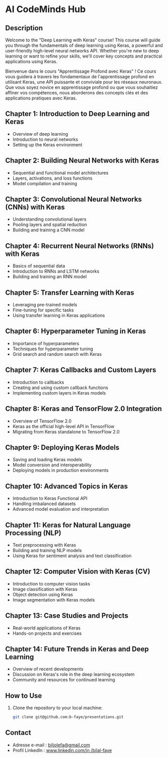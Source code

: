 # AI CodeMinds Hub

## Description

Welcome to the "Deep Learning with Keras" course! This course will guide you through the fundamentals of deep learning using Keras, a powerful and user-friendly high-level neural networks API. Whether you're new to deep learning or want to refine your skills, we'll cover key concepts and practical applications using Keras.

Bienvenue dans le cours "Apprentissage Profond avec Keras" ! Ce cours vous guidera à travers les fondamentaux de l'apprentissage profond en utilisant Keras, une API puissante et conviviale pour les réseaux neuronaux. Que vous soyez novice en apprentissage profond ou que vous souhaitiez affiner vos compétences, nous aborderons des concepts clés et des applications pratiques avec Keras.

## Chapter 1: Introduction to Deep Learning and Keras
- Overview of deep learning
- Introduction to neural networks
- Setting up the Keras environment

## Chapter 2: Building Neural Networks with Keras
- Sequential and functional model architectures
- Layers, activations, and loss functions
- Model compilation and training

## Chapter 3: Convolutional Neural Networks (CNNs) with Keras
- Understanding convolutional layers
- Pooling layers and spatial reduction
- Building and training a CNN model

## Chapter 4: Recurrent Neural Networks (RNNs) with Keras
- Basics of sequential data
- Introduction to RNNs and LSTM networks
- Building and training an RNN model

## Chapter 5: Transfer Learning with Keras
- Leveraging pre-trained models
- Fine-tuning for specific tasks
- Using transfer learning in Keras applications

## Chapter 6: Hyperparameter Tuning in Keras
- Importance of hyperparameters
- Techniques for hyperparameter tuning
- Grid search and random search with Keras

## Chapter 7: Keras Callbacks and Custom Layers
- Introduction to callbacks
- Creating and using custom callback functions
- Implementing custom layers in Keras models

## Chapter 8: Keras and TensorFlow 2.0 Integration
- Overview of TensorFlow 2.0
- Keras as the official high-level API in TensorFlow
- Migrating from Keras standalone to TensorFlow 2.0

## Chapter 9: Deploying Keras Models
- Saving and loading Keras models
- Model conversion and interoperability
- Deploying models in production environments

## Chapter 10: Advanced Topics in Keras
- Introduction to Keras Functional API
- Handling imbalanced datasets
- Advanced model evaluation and interpretation

## Chapter 11: Keras for Natural Language Processing (NLP)
- Text preprocessing with Keras
- Building and training NLP models
- Using Keras for sentiment analysis and text classification

## Chapter 12: Computer Vision with Keras (CV)
- Introduction to computer vision tasks
- Image classification with Keras
- Object detection using Keras
- Image segmentation with Keras models

## Chapter 13: Case Studies and Projects
- Real-world applications of Keras
- Hands-on projects and exercises

## Chapter 14: Future Trends in Keras and Deep Learning
- Overview of recent developments
- Discussion on Keras's role in the deep learning ecosystem
- Community and resources for continued learning


## How to Use

1. Clone the repository to your local machine:

   ```bash
   git clone git@github.com:b-faye/presentations.git

## Contact
* Adresse e-mail : [biljolefa@gmail.com](biljolefa@gmail.com)
* Profil LinkedIn : [www.linkedin.com/in /bilal-faye](www.linkedin.com/in/bilal-faye)
